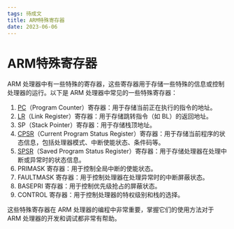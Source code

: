 ```yaml
---
tags: 待成文
title: ARM特殊寄存器
date: 2023-06-06
---
```

# ARM特殊寄存器

ARM 处理器中有一些特殊的寄存器，这些寄存器用于存储一些特殊的信息或控制处理器的运行。以下是 ARM 处理器中常见的一些特殊寄存器：

1. [PC](PC寄存器.md)（Program Counter）寄存器：用于存储当前正在执行的指令的地址。
2. [LR](LR寄存器.md)（Link Register）寄存器：用于存储跳转指令（如 BL）的返回地址。
3. SP（Stack Pointer）寄存器：用于存储栈顶地址。
4. [CPSR](CPSR寄存器.md)（Current Program Status Register）寄存器：用于存储当前程序的状态信息，包括处理器模式、中断使能状态、条件码等。
5. [SPSR](SPSR寄存器.md)（Saved Program Status Register）寄存器：用于存储处理器在处理中断或异常时的状态信息。
6. PRIMASK 寄存器：用于控制全局中断的使能状态。
7. FAULTMASK 寄存器：用于控制处理器在处理异常时的中断屏蔽状态。
8. BASEPRI 寄存器：用于控制优先级抢占的屏蔽状态。
9. CONTROL 寄存器：用于控制处理器的特权级别和栈的选择。

这些特殊寄存器在 ARM 处理器的编程中非常重要，掌握它们的使用方法对于 ARM 处理器的开发和调试都非常有帮助。